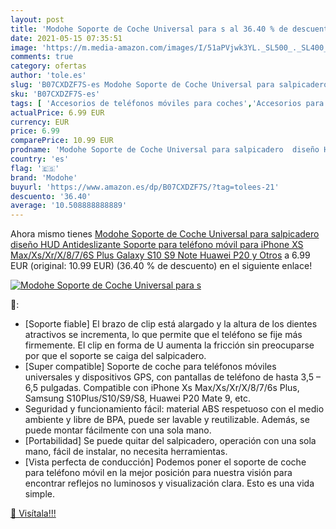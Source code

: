 ```yaml
---
layout: post
title: 'Modohe Soporte de Coche Universal para s al 36.40 % de descuento'
date: 2021-05-15 07:35:51
image: 'https://m.media-amazon.com/images/I/51aPVjwk3YL._SL500_._SL400_.jpg'
comments: true
category: ofertas
author: 'tole.es'
slug: 'B07CXDZF7S-es Modohe Soporte de Coche Universal para salpicadero diseño...'
sku: 'B07CXDZF7S-es'
tags: [ 'Accesorios de teléfonos móviles para coches','Accesorios para móviles','Comunicación móvil y accesorios','Cunas de teléfonos móviles para coches','Electrónica','iphone','modohe', ]
actualPrice: 6.99 EUR
currency: EUR
price: 6.99
comparePrice: 10.99 EUR
prodname: 'Modohe Soporte de Coche Universal para salpicadero  diseño HUD Antideslizante  Soporte para teléfono móvil para iPhone XS Max/Xs/Xr/X/8/7/6S Plus  Galaxy S10 S9 Note Huawei P20 y Otros'
country: 'es'
flag: '🇪🇸'
brand: 'Modohe'
buyurl: 'https://www.amazon.es/dp/B07CXDZF7S/?tag=tolees-21'
descuento: '36.40'
average: '10.508888888889'
---
```


Ahora mismo tienes [Modohe Soporte de Coche Universal para salpicadero  diseño HUD Antideslizante  Soporte para teléfono móvil para iPhone XS Max/Xs/Xr/X/8/7/6S Plus  Galaxy S10 S9 Note Huawei P20 y Otros](https://www.amazon.es/dp/B07CXDZF7S/?tag=tolees-21) a 6.99 EUR (original: 10.99 EUR) (36.40 %  de descuento) en el siguiente enlace!

[![Modohe Soporte de Coche Universal para s](https://m.media-amazon.com/images/I/51aPVjwk3YL._SL500_._SL400_.jpg)](https://www.amazon.es/dp/B07CXDZF7S/?tag=tolees-21)

🔎:

- [Soporte fiable] El brazo de clip está alargado y la altura de los dientes atractivos se incrementa, lo que permite que el teléfono se fije más firmemente. El clip en forma de U aumenta la fricción sin preocuparse por que el soporte se caiga del salpicadero.
- [Super compatible] Soporte de coche para teléfonos móviles universales y dispositivos GPS, con pantallas de teléfono de hasta 3,5 – 6,5 pulgadas. Compatible con iPhone Xs Max/Xs/Xr/X/8/7/6s Plus, Samsung S10Plus/S10/S9/S8, Huawei P20 Mate 9, etc.
- Seguridad y funcionamiento fácil: material ABS respetuoso con el medio ambiente y libre de BPA, puede ser lavable y reutilizable. Además, se puede montar fácilmente con una sola mano.
- [Portabilidad] Se puede quitar del salpicadero, operación con una sola mano, fácil de instalar, no necesita herramientas.
- [Vista perfecta de conducción] Podemos poner el soporte de coche para teléfono móvil en la mejor posición para nuestra visión para encontrar reflejos no luminosos y visualización clara. Esto es una vida simple.

[🛒 Visítala!!!](https://www.amazon.es/dp/B07CXDZF7S/?tag=tolees-21)
